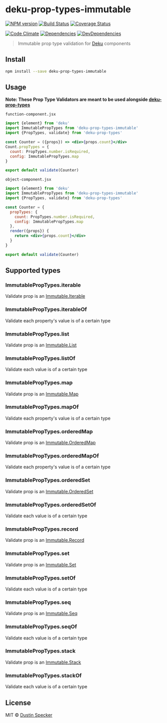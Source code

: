 # deku-prop-types-immutable

[![NPM version](https://badge.fury.io/js/deku-prop-types-immutable.svg)](http://badge.fury.io/js/deku-prop-types-immutable) [![Build Status](https://travis-ci.org/dustinspecker/deku-prop-types-immutable.svg?branch=master)](https://travis-ci.org/dustinspecker/deku-prop-types-immutable) [![Coverage Status](https://img.shields.io/coveralls/dustinspecker/deku-prop-types-immutable.svg)](https://coveralls.io/r/dustinspecker/deku-prop-types-immutable?branch=master)

[![Code Climate](https://codeclimate.com/github/dustinspecker/deku-prop-types-immutable/badges/gpa.svg)](https://codeclimate.com/github/dustinspecker/deku-prop-types-immutable) [![Dependencies](https://david-dm.org/dustinspecker/deku-prop-types-immutable.svg)](https://david-dm.org/dustinspecker/deku-prop-types-immutable/#info=dependencies&view=table) [![DevDependencies](https://david-dm.org/dustinspecker/deku-prop-types-immutable/dev-status.svg)](https://david-dm.org/dustinspecker/deku-prop-types-immutable/#info=devDependencies&view=table)

> Immutable prop type validation for [Deku](https://github.com/dekujs/deku) components

## Install

```bash
npm install --save deku-prop-types-immutable
```

## Usage

**Note: These Prop Type Validators are meant to be used alongside [deku-prop-types](https://github.com/dustinspecker/deku-prop-types)**

`function-component.jsx`
```jsx
import {element} from 'deku'
import ImmutablePropTypes from 'deku-prop-types-immutable'
import {PropTypes, validate} from 'deku-prop-types'

const Counter = ({props}) => <div>{props.count}</div>
Count.propTypes = {
  count: PropTypes.number.isRequired,
  config: ImmutablePropTypes.map
}

export default validate(Counter)
```

`object-component.jsx`
```jsx
import {element} from 'deku'
import ImmutablePropTypes from 'deku-prop-types-immutable'
import {PropTypes, validate} from 'deku-prop-types'

const Counter = {
  propTypes: {
    count: PropTypes.number.isRequired,
    config: ImmutablePropTypes.map
  },
  render({props}) {
    return <div>{props.count}</div>
  }
}

export default validate(Counter)
```

## Supported types
### ImmutablePropTypes.iterable
Validate prop is an [Immutable.Iterable](https://facebook.github.io/immutable-js/docs/#/Iterable)
### ImmutablePropTypes.iterableOf
Validate each property's value is of a certain type
### ImmutablePropTypes.list
Validate prop is an [Immutable.List](https://facebook.github.io/immutable-js/docs/#/List)
### ImmutablePropTypes.listOf
Validate each value is of a certain type
### ImmutablePropTypes.map
Validate prop is an [Immutable.Map](https://facebook.github.io/immutable-js/docs/#/Map)
### ImmutablePropTypes.mapOf
Validate each property's value is of a certain type
### ImmutablePropTypes.orderedMap
Validate prop is an [Immutable.OrderedMap](https://facebook.github.io/immutable-js/docs/#/OrderedMap)
### ImmutablePropTypes.orderedMapOf
Validate each property's value is of a certain type
### ImmutablePropTypes.orderedSet
Validate prop is an [Immutable.OrderedSet](https://facebook.github.io/immutable-js/docs/#/OrderedSet)
### ImmutablePropTypes.orderedSetOf
Validate each value is of a certain type
### ImmutablePropTypes.record
Validate prop is an [Immutable.Record](https://facebook.github.io/immutable-js/docs/#/Record)
### ImmutablePropTypes.set
Validate prop is an [Immutable.Set](https://facebook.github.io/immutable-js/docs/#/Set)
### ImmutablePropTypes.setOf
Validate each value is of a certain type
### ImmutablePropTypes.seq
Validate prop is an [Immutable.Seq](https://facebook.github.io/immutable-js/docs/#/Seq)
### ImmutablePropTypes.seqOf
Validate each value is of a certain type
### ImmutablePropTypes.stack
Validate prop is an [Immutable.Stack](https://facebook.github.io/immutable-js/docs/#/Stack)
### ImmutablePropTypes.stackOf
Validate each value is of a certain type
## License
MIT © [Dustin Specker](https://github.com/dustinspecker)
